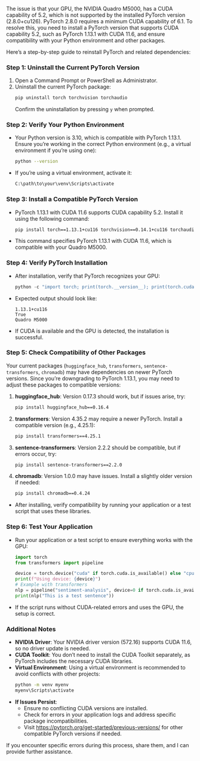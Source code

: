 The issue is that your GPU, the NVIDIA Quadro M5000, has a CUDA capability of 5.2, which is not supported by the installed PyTorch version (2.8.0+cu126). PyTorch 2.8.0 requires a minimum CUDA capability of 6.1. To resolve this, you need to install a PyTorch version that supports CUDA capability 5.2, such as PyTorch 1.13.1 with CUDA 11.6, and ensure compatibility with your Python environment and other packages.

Here’s a step-by-step guide to reinstall PyTorch and related dependencies:

### Step 1: Uninstall the Current PyTorch Version
1. Open a Command Prompt or PowerShell as Administrator.
2. Uninstall the current PyTorch package:
   ```bash
   pip uninstall torch torchvision torchaudio
   ```
   Confirm the uninstallation by pressing `y` when prompted.

### Step 2: Verify Your Python Environment
- Your Python version is 3.10, which is compatible with PyTorch 1.13.1. Ensure you’re working in the correct Python environment (e.g., a virtual environment if you’re using one):
  ```bash
  python --version
  ```
- If you’re using a virtual environment, activate it:
  ```bash
  C:\path\to\your\venv\Scripts\activate
  ```

### Step 3: Install a Compatible PyTorch Version
- PyTorch 1.13.1 with CUDA 11.6 supports CUDA capability 5.2. Install it using the following command:
  ```bash
  pip install torch==1.13.1+cu116 torchvision==0.14.1+cu116 torchaudio==0.13.1+cu116 --extra-index-url https://download.pytorch.org/whl/cu116
  ```
- This command specifies PyTorch 1.13.1 with CUDA 11.6, which is compatible with your Quadro M5000.

### Step 4: Verify PyTorch Installation
- After installation, verify that PyTorch recognizes your GPU:
  ```python
  python -c "import torch; print(torch.__version__); print(torch.cuda.is_available()); print(torch.cuda.get_device_name(0))"
  ```
- Expected output should look like:
  ```
  1.13.1+cu116
  True
  Quadro M5000
  ```
- If CUDA is available and the GPU is detected, the installation is successful.

### Step 5: Check Compatibility of Other Packages
Your current packages (`huggingface_hub`, `transformers`, `sentence-transformers`, `chromadb`) may have dependencies on newer PyTorch versions. Since you’re downgrading to PyTorch 1.13.1, you may need to adjust these packages to compatible versions:

1. **huggingface_hub**: Version 0.17.3 should work, but if issues arise, try:
   ```bash
   pip install huggingface_hub==0.16.4
   ```
2. **transformers**: Version 4.35.2 may require a newer PyTorch. Install a compatible version (e.g., 4.25.1):
   ```bash
   pip install transformers==4.25.1
   ```
3. **sentence-transformers**: Version 2.2.2 should be compatible, but if errors occur, try:
   ```bash
   pip install sentence-transformers==2.2.0
   ```
4. **chromadb**: Version 1.0.0 may have issues. Install a slightly older version if needed:
   ```bash
   pip install chromadb==0.4.24
   ```

- After installing, verify compatibility by running your application or a test script that uses these libraries.

### Step 6: Test Your Application
- Run your application or a test script to ensure everything works with the GPU:
  ```python
  import torch
  from transformers import pipeline

  device = torch.device("cuda" if torch.cuda.is_available() else "cpu")
  print(f"Using device: {device}")
  # Example with transformers
  nlp = pipeline("sentiment-analysis", device=0 if torch.cuda.is_available() else -1)
  print(nlp("This is a test sentence"))
  ```
- If the script runs without CUDA-related errors and uses the GPU, the setup is correct.

### Additional Notes
- **NVIDIA Driver**: Your NVIDIA driver version (572.16) supports CUDA 11.6, so no driver update is needed.
- **CUDA Toolkit**: You don’t need to install the CUDA Toolkit separately, as PyTorch includes the necessary CUDA libraries.
- **Virtual Environment**: Using a virtual environment is recommended to avoid conflicts with other projects:
  ```bash
  python -m venv myenv
  myenv\Scripts\activate
  ```
- **If Issues Persist**:
  - Ensure no conflicting CUDA versions are installed.
  - Check for errors in your application logs and address specific package incompatibilities.
  - Visit https://pytorch.org/get-started/previous-versions/ for other compatible PyTorch versions if needed.

If you encounter specific errors during this process, share them, and I can provide further assistance.
